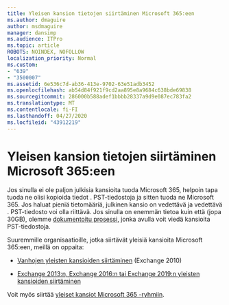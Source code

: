 ```yaml
---
title: Yleisen kansion tietojen siirtäminen Microsoft 365:een
ms.author: dmaguire
author: msdmaguire
manager: dansimp
ms.audience: ITPro
ms.topic: article
ROBOTS: NOINDEX, NOFOLLOW
localization_priority: Normal
ms.custom:
- "639"
- "3500007"
ms.assetid: 6e536c7d-ab36-413e-9702-63e51adb3452
ms.openlocfilehash: ab54d84f921f9cd2aa895e8a9684c638bde69838
ms.sourcegitcommit: 286000b588adef1bbbb28337a9d9e087ec783fa2
ms.translationtype: MT
ms.contentlocale: fi-FI
ms.lasthandoff: 04/27/2020
ms.locfileid: "43912219"
---
```

# <a name="migrate-public-folder-data-to-microsoft-365"></a>Yleisen kansion tietojen siirtäminen Microsoft 365:een

Jos sinulla ei ole paljon julkisia kansioita tuoda Microsoft 365, helpoin tapa tuoda ne olisi kopioida tiedot . PST-tiedostoja ja sitten tuoda ne Microsoft 365. Jos haluat pieniä tietomääriä, julkinen kansio on vedettävä ja vedettävä . PST-tiedosto voi olla riittävä. Jos sinulla on enemmän tietoa kuin että (jopa 30GB), olemme [dokumentoitu prosessi,](https://technet.microsoft.com/library/dn874017%28v=exchg.150%29.aspx) jonka avulla voit viedä kansioita PST-tiedostoja.
  
Suuremmille organisaatioille, jotka siirtävät yleisiä kansioita Microsoft 365:een, meillä on oppaita:
  
- [Vanhojen yleisten kansioiden siirtäminen](https://docs.microsoft.com/exchange/collaboration-exo/public-folders/batch-migration-of-legacy-public-folders) (Exchange 2010)

- [Exchange 2013:n, Exchange 2016:n tai Exchange 2019:n yleisten kansioiden siirtäminen](https://docs.microsoft.com/Exchange/collaboration/public-folders/migrate-to-exchange-online)

Voit myös siirtää [yleiset kansiot Microsoft 365 -ryhmiin](https://docs.microsoft.com/Exchange/collaboration/public-folders/migrate-to-office-365-groups).
  